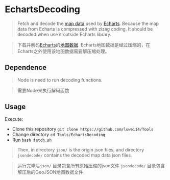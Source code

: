 # EchartsDecoding

> Fetch and decode the [map data](http://echarts.baidu.com/download-map.html) used by [Echarts](http://echarts.baidu.com/). Because the map data from Echarts is compressed with zizag coding. It should be decoded when use it outside Echarts library.

> 下载并解码[Echarts](http://echarts.baidu.com/)的[地图数据](http://echarts.baidu.com/download-map.html). Echarts地图数据是经过压缩的，在Echarts之外使用该地图数据需要解压缩处理。

## Dependence
> Node is need to run decoding functions.

> 需要Node来执行解码函数

## Usage
Execute:
* Clone this repository `git clone https://github.com/luwei14/Tools`
* Change directory `cd Tools/EchartsDecoding`
* Run `bash fetch.sh`

> Then, in directory `json/` is the origin json files, and directory `jsondecode/` contains the decoded map data json files.

> 运行完毕后`json/` 目录包含所有原始压缩的json文件
`jsondecode/` 目录包含解压后的GeoJSON地图数据文件
